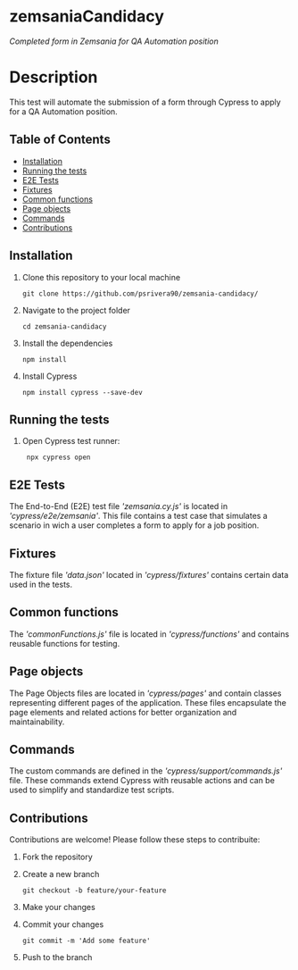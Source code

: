 # zemsaniaCandidacy
_Completed form in Zemsania for QA Automation position_

# Description

This test will automate the submission of a form through Cypress to apply for a QA Automation position.

## Table of Contents

- [Installation](#installation)
- [Running the tests](#running-the-tests)
- [E2E Tests](#e2e-tests)
- [Fixtures](#fixtures)
- [Common functions](#common-functions)
- [Page objects](#page-objects)
- [Commands](#commands)
- [Contributions](#contributions)

## Installation

1. Clone this repository to your local machine
   
       git clone https://github.com/psrivera90/zemsania-candidacy/

2. Navigate to the project folder
   
       cd zemsania-candidacy

3. Install the dependencies
   
       npm install

4. Install Cypress
   
       npm install cypress --save-dev

## Running the tests

1. Open Cypress test runner:

        npx cypress open

## E2E Tests

The End-to-End (E2E) test file _'zemsania.cy.js'_ is located in _'cypress/e2e/zemsania'_. This file contains a test case that simulates a scenario in wich a user completes a form to apply for a job position.

## Fixtures

The fixture file _'data.json'_ located in _'cypress/fixtures'_ contains certain data used in the tests.

## Common functions

The _'commonFunctions.js'_ file is located in _'cypress/functions'_ and contains reusable functions for testing.

## Page objects

The Page Objects files are located in _'cypress/pages'_ and contain classes representing different pages of the application. These files encapsulate the page elements and related actions for better organization and maintainability.

## Commands

The custom commands are defined in the _'cypress/support/commands.js'_ file. These commands extend Cypress with reusable actions and can be used to simplify and standardize test scripts.

## Contributions

Contributions are welcome! Please follow these steps to contribuite:

  1. Fork the repository
     
  2. Create a new branch
     
         git checkout -b feature/your-feature

  3. Make your changes
     
  4. Commit your changes

         git commit -m 'Add some feature'

  5. Push to the branch
